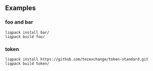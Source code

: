 ## Examples

### foo and bar
```
liqpack install bar/
liqpack build foo/
```

### token
```
liqpack install https://github.com/tezexchange/token-standard.git
liqpack build token/
```